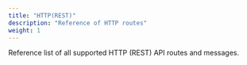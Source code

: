 ```yaml
---
title: "HTTP(REST)"
description: "Reference of HTTP routes"
weight: 1
---
```


Reference list of all supported HTTP (REST) API routes and messages.

<!--more-->

